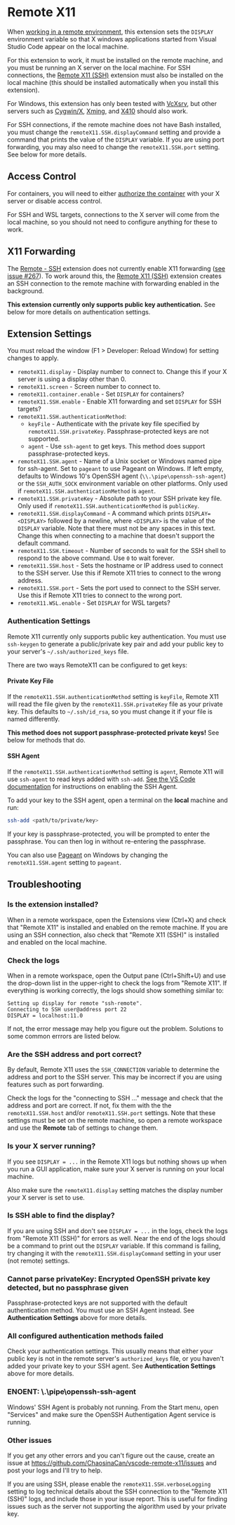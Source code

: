 # Remote X11

When [working in a remote environment](https://code.visualstudio.com/docs/remote/remote-overview),
this extension sets the `DISPLAY` environment variable so that X windows
applications started from Visual Studio Code appear on the local machine.

For this extension to work, it must be installed on the remote machine, and you
must be running an X server on the local machine. For SSH connections, the
[Remote X11 (SSH)](https://marketplace.visualstudio.com/items?itemName=spadin.remote-x11-ssh)
extension must also be installed on the local machine (this should be installed
automatically when you install this extension).

For Windows, this extension has only been tested with [VcXsrv](https://sourceforge.net/projects/vcxsrv/),
but other servers such as [Cygwin/X](https://x.cygwin.com/), [Xming](http://www.straightrunning.com/XmingNotes/),
and [X410](https://token2shell.com/x410/) should also work.

For SSH connections, if the remote machine does not have Bash installed, you
must change the `remoteX11.SSH.displayCommand` setting and provide a command
that prints the value of the `DISPLAY` variable. If you are using port
forwarding, you may also need to change the `remoteX11.SSH.port` setting. See
below for more details.

## Access Control

For containers, you will need to either [authorize the container](https://en.wikipedia.org/wiki/X_Window_authorization)
with your X server or disable access control.

For SSH and WSL targets, connections to the X server will come from the local
machine, so you should not need to configure anything for these to work.

## X11 Forwarding

The [Remote - SSH](https://code.visualstudio.com/docs/remote/ssh) extension does
not currently enable X11 forwarding ([see issue #267](https://github.com/microsoft/vscode-remote-release/issues/267)).
To work around this, the [Remote X11 (SSH)](https://marketplace.visualstudio.com/items?itemName=spadin.remote-x11-ssh)
extension creates an SSH connection to the remote machine with forwarding
enabled in the background.

**This extension currently only supports public key authentication.** See below
for more details on authentication settings.

## Extension Settings

You must reload the window (F1 > Developer: Reload Window) for setting changes
to apply.

* `remoteX11.display` - Display number to connect to. Change this if your X server
	is using a display other than 0.
* `remoteX11.screen` - Screen number to connect to.
* `remoteX11.container.enable` - Set `DISPLAY` for containers?
* `remoteX11.SSH.enable` - Enable X11 forwarding and set `DISPLAY` for SSH targets?
* `remoteX11.SSH.authenticationMethod`:
	* `keyFile` - Authenticate with the private key file specified by `remoteX11.SSH.privateKey`.
		Passphrase-protected keys are not supported.
	* `agent` - Use `ssh-agent` to get keys. This method does support passphrase-protected keys.
* `remoteX11.SSH.agent` - Name of a Unix socket or Windows named pipe for ssh-agent.
	Set to `pageant` to use Pageant on Windows. If left empty, defaults to Windows 10's OpenSSH
	agent (`\\.\pipe\openssh-ssh-agent`) or the `SSH_AUTH_SOCK` environment variable on other platforms.
	Only used if `remoteX11.SSH.authenticationMethod` is `agent`.
* `remoteX11.SSH.privateKey` - Absolute path to your SSH private key file.
	Only used if `remoteX11.SSH.authenticationMethod` is `publicKey`.
* `remoteX11.SSH.displayCommand` - A command which prints `DISPLAY=<DISPLAY>` followed by a newline,
	where `<DISPLAY>` is the value of the `DISPLAY` variable. Note that there must not be any spaces
	in this text. Change this when connecting to a machine that doesn't support the default command.
* `remoteX11.SSH.timeout` - Number of seconds to wait for the SSH shell to respond to the above command.
	Use `0` to wait forever.
* `remoteX11.SSH.host` - Sets the hostname or IP address used to connect to the SSH server.
	Use this if Remote X11 tries to connect to the wrong address.
* `remoteX11.SSH.port` - Sets the port used to connect to the SSH server. Use this if
	Remote X11 tries to connect to the wrong port.
* `remoteX11.WSL.enable` - Set `DISPLAY` for WSL targets?

### Authentication Settings

Remote X11 currently only supports public key authentication. You must use
`ssh-keygen` to generate a public/private key pair and add your public key to
your server's `~/.ssh/authorized_keys` file.

There are two ways RemoteX11 can be configured to get keys:

#### Private Key File

If the `remoteX11.SSH.authenticationMethod` setting is `keyFile`, Remote X11 will
read the file given by the `remoteX11.SSH.privateKey` file as your private key.
This defaults to `~/.ssh/id_rsa`, so you must change it if your file is named
differently.

**This method does not support passphrase-protected private keys!** See below
for methods that do.

#### SSH Agent

If the `remoteX11.SSH.authenticationMethod` setting is `agent`, Remote X11 will
use `ssh-agent` to read keys added with `ssh-add`.
[See the VS Code documentation](https://code.visualstudio.com/docs/remote/troubleshooting#_setting-up-the-ssh-agent) for instructions on enabling the SSH Agent.

To add your key to the SSH agent, open a terminal on the **local** machine and run:

```sh
ssh-add <path/to/private/key>
```

If your key is passphrase-protected, you will be prompted to enter the passphrase.
You can then log in without re-entering the passphrase.

You can also use [Pageant](https://winscp.net/eng/docs/ui_pageant) on Windows by
changing the `remoteX11.SSH.agent` setting to `pageant`.

## Troubleshooting

### Is the extension installed?

When in a remote workspace, open the Extensions view (Ctrl+X) and check that
"Remote X11" is installed and enabled on the remote machine. If you are using an
SSH connection, also check that "Remote X11 (SSH)" is installed and enabled on
the local machine.

### Check the logs

When in a remote workspace, open the Output pane (Ctrl+Shift+U) and use the
drop-down list in the upper-right to check the logs from "Remote X11". If
everything is working correctly, the logs should show something similar to:

```
Setting up display for remote "ssh-remote".
Connecting to SSH user@address port 22
DISPLAY = localhost:11.0
```

If not, the error message may help you figure out the problem. Solutions to some
common errrors are listed below.

### Are the SSH address and port correct?

By default, Remote X11 uses the `SSH_CONNECTION` variable to determine the
address and port to the SSH server. This may be incorrect if you are using
features such as port forwarding.

Check the logs for the "connecting to SSH ..." message and check that the
address and port are correct. If not, fix them with the the `remoteX11.SSH.host`
and/or `remoteX11.SSH.port` settings. Note that these settings must be set on
the remote machine, so open a remote workspace and use the **Remote** tab of
settings to change them.

### Is your X server running?

If you see `DISPLAY = ...` in the Remote X11 logs but nothing shows up when you
run a GUI application, make sure your X server is running on your local machine.

Also make sure the `remoteX11.display` setting matches the display number your
X server is set to use.

### Is SSH able to find the display?

If you are using SSH and don't see `DISPLAY = ...` in the logs, check the logs
from "Remote X11 (SSH)" for errors as well. Near the end of the logs should be
a command to print out the `DISPLAY` variable. If this command is failing, try
changing it with the `remoteX11.SSH.displayCommand` setting in your user (not
remote) settings.

### Cannot parse privateKey: Encrypted OpenSSH private key detected, but no passphrase given

Passphrase-protected keys are not supported with the default authentication
method. You must use an SSH Agent instead. See **Authentication Settings** above
for more details.

### All configured authentication methods failed

Check your authentication settings. This usually means that either your public
key is not in the remote server's `authorized_keys` file, or you haven't added
your private key to your SSH agent. See **Authentication Settings** above for
more details.

### ENOENT: \\.\pipe\openssh-ssh-agent

Windows' SSH Agent is probably not running. From the Start menu, open "Services"
and make sure the OpenSSH Authentigation Agent service is running.

### Other issues

If you get any other errors and you can't figure out the cause, create an issue
at https://github.com/ChaosinaCan/vscode-remote-x11/issues and post your logs
and I'll try to help.

If you are using SSH, please enable the `remoteX11.SSH.verboseLogging` setting
to log technical details about the SSH connection to the "Remote X11 (SSH)" logs,
and include those in your issue report. This is useful for finding issues such
as the server not supporting the algorithm used by your private key.
